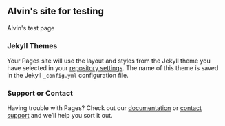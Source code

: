 ## Alvin's site for testing

Alvin's test page

### Jekyll Themes

Your Pages site will use the layout and styles from the Jekyll theme you have selected in your [repository settings](https://github.com/alvinliang-branch/alvinliang-branch.io/settings/pages). The name of this theme is saved in the Jekyll `_config.yml` configuration file.

### Support or Contact

Having trouble with Pages? Check out our [documentation](https://docs.github.com/categories/github-pages-basics/) or [contact support](https://support.github.com/contact) and we’ll help you sort it out.
